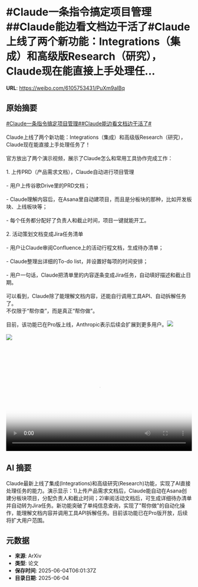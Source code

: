 # #Claude一条指令搞定项目管理##Claude能边看文档边干活了#Claude上线了两个新功能：Integrations（集成）和高级版Research（研究），Claude现在能直接上手处理任...

**URL**: https://weibo.com/6105753431/PuXm9aIBq

## 原始摘要

<a href="https://m.weibo.cn/search?containerid=231522type%3D1%26t%3D10%26q%3D%23Claude%E4%B8%80%E6%9D%A1%E6%8C%87%E4%BB%A4%E6%90%9E%E5%AE%9A%E9%A1%B9%E7%9B%AE%E7%AE%A1%E7%90%86%23&amp;extparam=%23Claude%E4%B8%80%E6%9D%A1%E6%8C%87%E4%BB%A4%E6%90%9E%E5%AE%9A%E9%A1%B9%E7%9B%AE%E7%AE%A1%E7%90%86%23" data-hide=""><span class="surl-text">#Claude一条指令搞定项目管理#</span></a><a href="https://m.weibo.cn/search?containerid=231522type%3D1%26t%3D10%26q%3D%23Claude%E8%83%BD%E8%BE%B9%E7%9C%8B%E6%96%87%E6%A1%A3%E8%BE%B9%E5%B9%B2%E6%B4%BB%E4%BA%86%23&amp;extparam=%23Claude%E8%83%BD%E8%BE%B9%E7%9C%8B%E6%96%87%E6%A1%A3%E8%BE%B9%E5%B9%B2%E6%B4%BB%E4%BA%86%23" data-hide=""><span class="surl-text">#Claude能边看文档边干活了#</span></a><br><br>Claude上线了两个新功能：Integrations（集成）和高级版Research（研究），Claude现在能直接上手处理任务了！<br><br>官方放出了两个演示视频，展示了Claude怎么和常用工具协作完成工作：<br><br>1. 上传PRD（产品需求文档），Claude自动进行项目管理<br><br>- 用户上传谷歌Drive里的PRD文档；<br><br>- Claude理解内容后，在Asana里自动建项目，而且是分板块的那种，比如开发板块、上线板块等；<br><br>- 每个任务都分配好了负责人和截止时间，项目一键就能开工。<br><br>2. 活动策划文档变成Jira任务清单<br><br>- 用户让Claude审阅Confluence上的活动行程文档，生成待办清单；<br><br>- Claude整理出详细的To-do list，并设置好每项的时间安排；<br><br>- 用户一句话，Claude把清单里的内容逐条变成Jira任务，自动填好描述和截止日期。<br><br>可以看到，Claude除了能理解文档内容，还能自行调用工具API、自动拆解任务了。  <br>不仅限于“帮你查”，而是真正“帮你做”。<br><br>目前，该功能已在Pro版上线，Anthropic表示后续会扩展到更多用户。<img style="" src="https://tvax4.sinaimg.cn/large/006Fd7o3ly1i235jfwx0cj31hc0u0myb.jpg" referrerpolicy="no-referrer"><br><br><img style="" src="https://tvax2.sinaimg.cn/large/006Fd7o3ly1i235jb4cvgj31hc0u0mzj.jpg" referrerpolicy="no-referrer"><br><br><br clear="both"><div style="clear: both"></div><video controls="controls" poster="https://tvax3.sinaimg.cn/orj480/006Fd7o3ly1i235jf9qn0j31hc0u0myb.jpg" style="width: 100%"><source src="https://f.video.weibocdn.com/o0/oZnZI6BOlx08oM2Q8fpm010412004vYD0E010.mp4?label=mp4_720p&amp;template=1280x720.25.0&amp;ori=0&amp;ps=1CwnkDw1GXwCQx&amp;Expires=1749020474&amp;ssig=vQjjvbF4yV&amp;KID=unistore,video"><source src="https://f.video.weibocdn.com/o0/XL5pe6CWlx08oM2Pvwdq0104120020uE0E010.mp4?label=mp4_hd&amp;template=852x480.25.0&amp;ori=0&amp;ps=1CwnkDw1GXwCQx&amp;Expires=1749020474&amp;ssig=S%2B6fa3Jd1k&amp;KID=unistore,video"><source src="https://f.video.weibocdn.com/o0/hS2o2wjvlx08oM2PBbYk0104120018Qx0E010.mp4?label=mp4_ld&amp;template=640x360.25.0&amp;ori=0&amp;ps=1CwnkDw1GXwCQx&amp;Expires=1749020474&amp;ssig=mAWdp2A%2FqQ&amp;KID=unistore,video"><p>视频无法显示，请前往<a href="https://video.weibo.com/show?fid=1034%3A5173775201665029" target="_blank" rel="noopener noreferrer">微博视频</a>观看。</p></video>

## AI 摘要

Claude最新上线了集成(Integrations)和高级研究(Research)功能，实现了AI直接处理任务的能力。演示显示：1)上传产品需求文档后，Claude能自动在Asana创建分板块项目，分配负责人和截止时间；2)审阅活动文档后，可生成详细待办清单并自动转为Jira任务。新功能突破了单纯信息查询，实现了"帮你做"的自动化操作，能理解文档内容并调用工具API拆解任务。目前该功能已在Pro版开放，后续将扩大用户范围。

## 元数据

- **来源**: ArXiv
- **类型**: 论文
- **保存时间**: 2025-06-04T06:01:37Z
- **目录日期**: 2025-06-04

